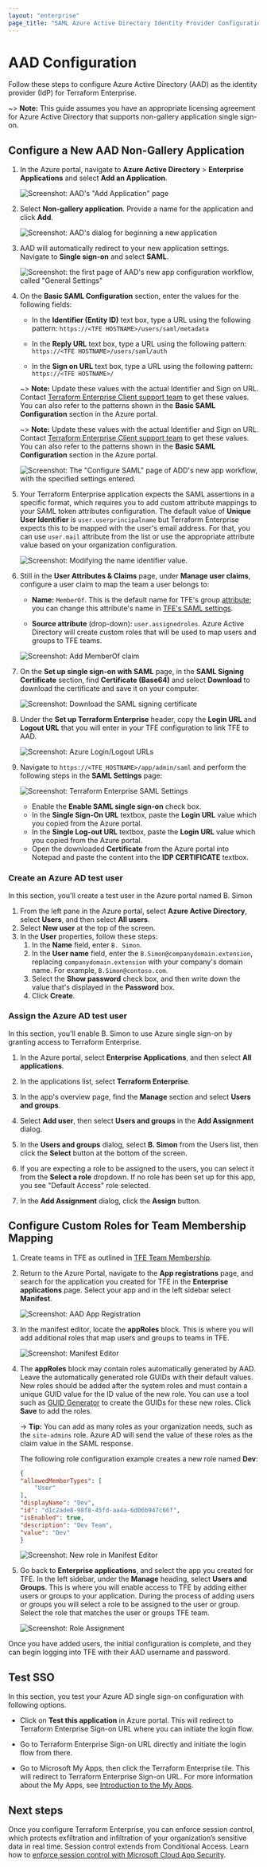 ```yaml
---
layout: "enterprise"
page_title: "SAML Azure Active Directory Identity Provider Configuration - Terraform Enterprise"
---
```


# AAD Configuration

Follow these steps to configure Azure Active Directory (AAD) as the identity provider (IdP) for Terraform Enterprise.

~> **Note:** This guide assumes you have an appropriate licensing agreement for Azure Active Directory that supports non-gallery application single sign-on.

## Configure a New AAD Non-Gallery Application

1. In the Azure portal, navigate to **Azure Active Directory** > **Enterprise Applications** and select **Add an Application**.

    ![Screenshot: AAD's "Add Application" page](./images/sso-aad-saml-add-application.png)

2. Select **Non-gallery application**. Provide a name for the application and click **Add**.

    ![Screenshot: AAD's dialog for beginning a new application](./images/sso-aad-saml-new-application-form.png)

3. AAD will automatically redirect to your new application settings. Navigate to **Single sign-on** and select **SAML**.

    ![Screenshot: the first page of AAD's new app configuration workflow, called "General Settings"](./images/sso-aad-saml-sso-method.png)

1. On the **Basic SAML Configuration** section, enter the values for the following fields:

    - In the **Identifier (Entity ID)** text box, type a URL using the following pattern:
    `https://<TFE HOSTNAME>/users/saml/metadata`

    - In the **Reply URL** text box, type a URL using the following pattern:
    `https://<TFE HOSTNAME>/users/saml/auth`

	- In the **Sign on URL** text box, type a URL using the following pattern:
    `https://<TFE HOSTNAME>/`

	~> **Note:** Update these values with the actual Identifier and Sign on URL. Contact [Terraform Enterprise Client support team](https://support.hashicorp.com) to get these values. You can also refer to the patterns shown in the **Basic SAML Configuration** section in the Azure portal.
	
    ~> **Note:** Update these values with the actual Identifier and Sign on URL. Contact [Terraform Enterprise Client support team](https://support.hashicorp.com) to get these values. You can also refer to the patterns shown in the **Basic SAML Configuration** section in the Azure portal.

    ![Screenshot: The "Configure SAML" page of ADD's new app workflow, with the specified settings entered.](./images/sso-aad-saml-configuration.png)

1. Your Terraform Enterprise application expects the SAML assertions in a specific format, which requires you to add custom attribute mappings to your SAML token attributes configuration. The default value of **Unique User Identifier** is `user.userprincipalname` but Terraform Enterprise expects this to be mapped with the user's email address. For that, you can use `user.mail` attribute from the list or use the appropriate attribute value based on your organization configuration.

    ![Screenshot: Modifying the name identifier value.](./images/sso-aad-saml-user-claims-name-identifier.png)

6. Still in the **User Attributes & Claims** page, under **Manage user claims**, configure a user claim to map the team a user belongs to:
    
     - **Name:** `MemberOf`. This is the default name for TFE's group [attribute](./attributes.html); you can change this attribute's name in [TFE's SAML settings](./configuration.html).
    
     - **Source attribute** (drop-down): `user.assignedroles`. Azure Active Directory will create custom roles that will be used to map users and groups to TFE teams.

    ![Screenshot: Add MemberOf claim](./images/sso-aad-saml-user-claims-memberof.png)

1. On the **Set up single sign-on with SAML** page, in the **SAML Signing Certificate** section,  find **Certificate (Base64)** and select **Download** to download the certificate and save it on your computer.

    ![Screenshot: Download the SAML signing certificate](./images/sso-aad-saml-signing-certificate.png)

8. Under the **Set up Terraform Enterprise** header, copy the **Login URL** and **Logout URL** that you will enter in your TFE configuration to link TFE to AAD.

    ![Screenshot: Azure Login/Logout URLs](./images/sso-aad-saml-urls.png)

9. Navigate to `https://<TFE_HOSTNAME>/app/admin/saml` and perform the following steps in the **SAML Settings** page:

    ![Screenshot: Terraform Enterprise SAML Settings](./images/sso-aad-saml-tfe-saml-settings.png)

    - Enable the **Enable SAML single sign-on** check box.
    - In the **Single Sign-On URL** textbox, paste the **Login URL** value which you copied from the Azure portal.
    - In the **Single Log-out URL** textbox, paste the **Login URL** value which you copied from the Azure portal.
    - Open the downloaded **Certificate** from the Azure portal into Notepad and paste the content into the **IDP CERTIFICATE** textbox. 

### Create an Azure AD test user

In this section, you'll create a test user in the Azure portal named B. Simon

1. From the left pane in the Azure portal, select **Azure Active Directory**, select **Users**, and then select **All users**.
1. Select **New user** at the top of the screen.
1. In the **User** properties, follow these steps:
   1. In the **Name** field, enter `B. Simon`.  
   1. In the **User name** field, enter the `B.Simon@companydomain.extension`, replacing `companydomain.extension` with your company's domain name. For example, `B.Simon@contoso.com`.
   1. Select the **Show password** check box, and then write down the value that's displayed in the **Password** box.
   1. Click **Create**.

### Assign the Azure AD test user

In this section, you'll enable B. Simon to use Azure single sign-on by granting access to Terraform Enterprise.

1. In the Azure portal, select **Enterprise Applications**, and then select **All applications**.
1. In the applications list, select **Terraform Enterprise**.
1. In the app's overview page, find the **Manage** section and select **Users and groups**.

1. Select **Add user**, then select **Users and groups** in the **Add Assignment** dialog.

1. In the **Users and groups** dialog, select **B. Simon** from the Users list, then click the **Select** button at the bottom of the screen.
1. If you are expecting a role to be assigned to the users, you can select it from the **Select a role** dropdown. If no role has been set up for this app, you see "Default Access" role selected.
1. In the **Add Assignment** dialog, click the **Assign** button.

## Configure Custom Roles for Team Membership Mapping

1. Create teams in TFE as outlined in [TFE Team Membership](./team-membership.html).

2. Return to the Azure Portal, navigate to the **App registrations** page, and search for the application you created for TFE in the **Enterprise applications** page. Select your app and in the left sidebar select **Manifest**.

    ![Screenshot: AAD App Registration](./images/sso-aad-saml-app-registration.png)

3. In the manifest editor, locate the **appRoles** block. This is where you will add additional roles that map users and groups to teams in TFE.

    ![Screenshot: Manifest Editor](./images/sso-aad-saml-manifest-approles.png)

4. The **appRoles** block may contain roles automatically generated by AAD. Leave the automatically generated role GUIDs with their default values.  New roles should be added after the system roles and must contain a unique GUID value for the ID value of the new role. You can use a tool such as [GUID Generator](https://www.guidgenerator.com) to create the GUIDs for these new roles. Click **Save** to add the roles.

    -> **Tip:** You can add as many roles as your organization needs, such as the `site-admins` role. Azure AD will send the value of these roles as the claim value in the SAML response.

    The following role configuration example creates a new role named **Dev**:

    ```json
    {
    "allowedMemberTypes": [
        "User"
    ],
    "displayName": "Dev",
    "id": "d1c2ade8-98f8-45fd-aa4a-6d06b947c66f",
    "isEnabled": true,
    "description": "Dev Team",
    "value": "Dev"
    }
    ```

    ![Screenshot: New role in Manifest Editor](./images/sso-aad-saml-manifest-devapprole.png)

5. Go back to **Enterprise applications**, and select the app you created for TFE. In the left sidebar, under the **Manage** heading, select **Users and Groups**. This is where you will enable access to TFE by adding either users or groups to your application. During the process of adding users or groups you will select a role to be assigned to the user or group. Select the role that matches the user or groups TFE team.

    ![Screenshot: Role Assignment](./images/sso-aad-saml-role-assignment.png)

Once you have added users, the initial configuration is complete, and they can begin logging into TFE with their AAD username and password.


## Test SSO

In this section, you test your Azure AD single sign-on configuration with following options. 

- Click on **Test this application** in Azure portal. This will redirect to Terraform Enterprise Sign-on URL where you can initiate the login flow. 

- Go to Terraform Enterprise Sign-on URL directly and initiate the login flow from there.

- Go to Microsoft My Apps, then click the Terraform Enterprise tile. This will redirect to Terraform Enterprise Sign-on URL. For more information about the My Apps, see [Introduction to the My Apps](https://support.microsoft.com/account-billing/sign-in-and-start-apps-from-the-my-apps-portal-2f3b1bae-0e5a-4a86-a33e-876fbd2a4510).

## Next steps

Once you configure Terraform Enterprise, you can enforce session control, which protects exfiltration and infiltration of your organization’s sensitive data in real time. Session control extends from Conditional Access. Learn how to [enforce session control with Microsoft Cloud App Security](/cloud-app-security/proxy-deployment-any-app).
